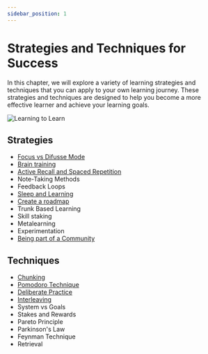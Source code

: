 ```yaml
---
sidebar_position: 1
---
```


# Strategies and Techniques for Success

In this chapter, we will explore a variety of learning strategies and techniques that you can apply to your own learning journey. These strategies and techniques are designed to help you become a more effective learner and achieve your learning goals.

![Learning to Learn](/img/learning-strategies-and-techniques.png)

## Strategies

- [Focus vs Difusse Mode](/effective-learning-strategies-and-techniques/focus-vs-diffuse-mode/)
- [Brain training](/effective-learning-strategies-and-techniques/brain-training/)
- [Active Recall and Spaced Repetition](/effective-learning-strategies-and-techniques/active-recall-spaced-repetition/)
- Note-Taking Methods
- Feedback Loops
- [Sleep and Learning](/effective-learning-strategies-and-techniques/sleep-and-learning/)
- [Create a roadmap](/effective-learning-strategies-and-techniques/create-a-roadmap/)
- Trunk Based Learning
- Skill staking
- Metalearning
- Experimentation
- [Being part of a Community](/effective-learning-strategies-and-techniques/being-part-of-a-community/)

## Techniques

- [Chunking](/effective-learning-strategies-and-techniques/chunking/)
- [Pomodoro Technique](/effective-learning-strategies-and-techniques/pomodoro-technique/)
- [Deliberate Practice](/effective-learning-strategies-and-techniques/deliberate-practice/)
- [Interleaving](/effective-learning-strategies-and-techniques/interleaving/)
- System vs Goals
- Stakes and Rewards
- Pareto Principle
- Parkinson's Law
- Feynman Technique
- Retrieval
